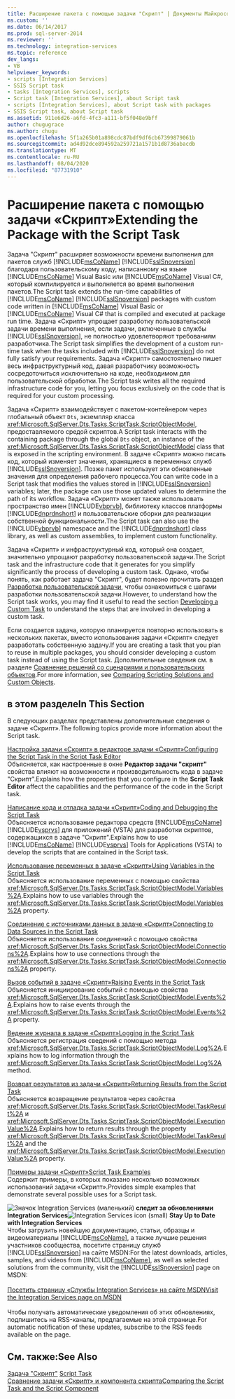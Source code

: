 ```yaml
---
title: Расширение пакета с помощью задачи "Скрипт" | Документы Майкрософт
ms.custom: ''
ms.date: 06/14/2017
ms.prod: sql-server-2014
ms.reviewer: ''
ms.technology: integration-services
ms.topic: reference
dev_langs:
- VB
helpviewer_keywords:
- scripts [Integration Services]
- SSIS Script task
- tasks [Integration Services], scripts
- Script task [Integration Services], about Script task
- scripts [Integration Services], about Script task with packages
- SSIS Script task, about Script task
ms.assetid: 911e6d26-a6fd-4fc3-a111-bf5f048e9bff
author: chugugrace
ms.author: chugu
ms.openlocfilehash: 5f1a265b01a898cdc87bdf9df6cb67399879061b
ms.sourcegitcommit: ad4d92dce894592a259721a1571b1d8736abacdb
ms.translationtype: MT
ms.contentlocale: ru-RU
ms.lasthandoff: 08/04/2020
ms.locfileid: "87731910"
---
```

# <a name="extending-the-package-with-the-script-task"></a><span data-ttu-id="80540-102">Расширение пакета с помощью задачи «Скрипт»</span><span class="sxs-lookup"><span data-stu-id="80540-102">Extending the Package with the Script Task</span></span>
  <span data-ttu-id="80540-103">Задача "Скрипт" расширяет возможности времени выполнения для пакетов служб [!INCLUDE[msCoName](../../../includes/msconame-md.md)] [!INCLUDE[ssISnoversion](../../../includes/ssisnoversion-md.md)] благодаря пользовательскому коду, написанному на языке [!INCLUDE[msCoName](../../../includes/msconame-md.md)] Visual Basic или [!INCLUDE[msCoName](../../../includes/msconame-md.md)] Visual C#, который компилируется и выполняется во время выполнения пакетов.</span><span class="sxs-lookup"><span data-stu-id="80540-103">The Script task extends the run-time capabilities of [!INCLUDE[msCoName](../../../includes/msconame-md.md)] [!INCLUDE[ssISnoversion](../../../includes/ssisnoversion-md.md)] packages with custom code written in [!INCLUDE[msCoName](../../../includes/msconame-md.md)] Visual Basic or [!INCLUDE[msCoName](../../../includes/msconame-md.md)] Visual C# that is compiled and executed at package run time.</span></span> <span data-ttu-id="80540-104">Задача «Скрипт» упрощает разработку пользовательской задачи времени выполнения, если задачи, включенные в службы [!INCLUDE[ssISnoversion](../../../includes/ssisnoversion-md.md)], не полностью удовлетворяют требованиям разработчика.</span><span class="sxs-lookup"><span data-stu-id="80540-104">The Script task simplifies the development of a custom run-time task when the tasks included with [!INCLUDE[ssISnoversion](../../../includes/ssisnoversion-md.md)] do not fully satisfy your requirements.</span></span> <span data-ttu-id="80540-105">Задача «Скрипт» самостоятельно пишет весь инфраструктурный код, давая разработчику возможность сосредоточиться исключительно на коде, необходимом для пользовательской обработки.</span><span class="sxs-lookup"><span data-stu-id="80540-105">The Script task writes all the required infrastructure code for you, letting you focus exclusively on the code that is required for your custom processing.</span></span>  
  
 <span data-ttu-id="80540-106">Задача «Скрипт» взаимодействует с пакетом-контейнером через глобальный объект `Dts`, экземпляр класса <xref:Microsoft.SqlServer.Dts.Tasks.ScriptTask.ScriptObjectModel>, предоставляемого средой скриптов.</span><span class="sxs-lookup"><span data-stu-id="80540-106">A Script task interacts with the containing package through the global `Dts` object, an instance of the <xref:Microsoft.SqlServer.Dts.Tasks.ScriptTask.ScriptObjectModel> class that is exposed in the scripting environment.</span></span> <span data-ttu-id="80540-107">В задаче «Скрипт» можно писать код, который изменяет значения, хранящиеся в переменных служб [!INCLUDE[ssISnoversion](../../../includes/ssisnoversion-md.md)]. Позже пакет использует эти обновленные значения для определения рабочего процесса.</span><span class="sxs-lookup"><span data-stu-id="80540-107">You can write code in a Script task that modifies the values stored in [!INCLUDE[ssISnoversion](../../../includes/ssisnoversion-md.md)] variables; later, the package can use those updated values to determine the path of its workflow.</span></span> <span data-ttu-id="80540-108">Задача «Скрипт» может также использовать пространство имен [!INCLUDE[vbprvb](../../../includes/vbprvb-md.md)], библиотеку классов платформы [!INCLUDE[dnprdnshort](../../../includes/dnprdnshort-md.md)] и пользовательские сборки для реализации собственной функциональности.</span><span class="sxs-lookup"><span data-stu-id="80540-108">The Script task can also use the [!INCLUDE[vbprvb](../../../includes/vbprvb-md.md)] namespace and the [!INCLUDE[dnprdnshort](../../../includes/dnprdnshort-md.md)] class library, as well as custom assemblies, to implement custom functionality.</span></span>  
  
 <span data-ttu-id="80540-109">Задача «Скрипт» и инфраструктурный код, который она создает, значительно упрощают разработку пользовательской задачи.</span><span class="sxs-lookup"><span data-stu-id="80540-109">The Script task and the infrastructure code that it generates for you simplify significantly the process of developing a custom task.</span></span> <span data-ttu-id="80540-110">Однако, чтобы понять, как работает задача "Скрипт", будет полезно прочитать раздел [Разработка пользовательской задачи](../../extending-packages-custom-objects/task/developing-a-custom-task.md), чтобы ознакомиться с шагами разработки пользовательской задачи.</span><span class="sxs-lookup"><span data-stu-id="80540-110">However, to understand how the Script task works, you may find it useful to read the section [Developing a Custom Task](../../extending-packages-custom-objects/task/developing-a-custom-task.md) to understand the steps that are involved in developing a custom task.</span></span>  
  
 <span data-ttu-id="80540-111">Если создается задача, которую планируется повторно использовать в нескольких пакетах, вместо использования задачи «Скрипт» следует разработать собственную задачу.</span><span class="sxs-lookup"><span data-stu-id="80540-111">If you are creating a task that you plan to reuse in multiple packages, you should consider developing a custom task instead of using the Script task.</span></span> <span data-ttu-id="80540-112">Дополнительные сведения см. в разделе [Сравнение решений со сценариями и пользовательских объектов](../comparing-scripting-solutions-and-custom-objects.md).</span><span class="sxs-lookup"><span data-stu-id="80540-112">For more information, see [Comparing Scripting Solutions and Custom Objects](../comparing-scripting-solutions-and-custom-objects.md).</span></span>  
  
## <a name="in-this-section"></a><span data-ttu-id="80540-113">в этом разделе</span><span class="sxs-lookup"><span data-stu-id="80540-113">In This Section</span></span>  
 <span data-ttu-id="80540-114">В следующих разделах представлены дополнительные сведения о задаче «Скрипт».</span><span class="sxs-lookup"><span data-stu-id="80540-114">The following topics provide more information about the Script task.</span></span>  
  
 [<span data-ttu-id="80540-115">Настройка задачи «Скрипт» в редакторе задачи «Скрипт»</span><span class="sxs-lookup"><span data-stu-id="80540-115">Configuring the Script Task in the Script Task Editor</span></span>](configuring-the-script-task-in-the-script-task-editor.md)  
 <span data-ttu-id="80540-116">Объясняется, как настроенные в окне **Редактор задачи "скрипт"** свойства влияют на возможности и производительность кода в задаче "Скрипт".</span><span class="sxs-lookup"><span data-stu-id="80540-116">Explains how the properties that you configure in the **Script Task Editor** affect the capabilities and the performance of the code in the Script task.</span></span>  
  
 [<span data-ttu-id="80540-117">Написание кода и отладка задачи «Скрипт»</span><span class="sxs-lookup"><span data-stu-id="80540-117">Coding and Debugging the Script Task</span></span>](../../control-flow/script-task.md)  
 <span data-ttu-id="80540-118">Объясняется использование редактора средств [!INCLUDE[msCoName](../../../includes/msconame-md.md)] [!INCLUDE[vsprvs](../../../includes/vsprvs-md.md)] для приложений (VSTA) для разработки скриптов, содержащихся в задаче "Скрипт".</span><span class="sxs-lookup"><span data-stu-id="80540-118">Explains how to use [!INCLUDE[msCoName](../../../includes/msconame-md.md)] [!INCLUDE[vsprvs](../../../includes/vsprvs-md.md)] Tools for Applications (VSTA) to develop the scripts that are contained in the Script task.</span></span>  
  
 [<span data-ttu-id="80540-119">Использование переменных в задаче «Скрипт»</span><span class="sxs-lookup"><span data-stu-id="80540-119">Using Variables in the Script Task</span></span>](using-variables-in-the-script-task.md)  
 <span data-ttu-id="80540-120">Объясняется использование переменных с помощью свойства <xref:Microsoft.SqlServer.Dts.Tasks.ScriptTask.ScriptObjectModel.Variables%2A>.</span><span class="sxs-lookup"><span data-stu-id="80540-120">Explains how to use variables through the <xref:Microsoft.SqlServer.Dts.Tasks.ScriptTask.ScriptObjectModel.Variables%2A> property.</span></span>  
  
 [<span data-ttu-id="80540-121">Соединение с источниками данных в задаче «Скрипт»</span><span class="sxs-lookup"><span data-stu-id="80540-121">Connecting to Data Sources in the Script Task</span></span>](connecting-to-data-sources-in-the-script-task.md)  
 <span data-ttu-id="80540-122">Объясняется использование соединений с помощью свойства <xref:Microsoft.SqlServer.Dts.Tasks.ScriptTask.ScriptObjectModel.Connections%2A>.</span><span class="sxs-lookup"><span data-stu-id="80540-122">Explains how to use connections through the <xref:Microsoft.SqlServer.Dts.Tasks.ScriptTask.ScriptObjectModel.Connections%2A> property.</span></span>  
  
 [<span data-ttu-id="80540-123">Вызов событий в задаче «Скрипт»</span><span class="sxs-lookup"><span data-stu-id="80540-123">Raising Events in the Script Task</span></span>](raising-events-in-the-script-task.md)  
 <span data-ttu-id="80540-124">Объясняется инициирование событий с помощью свойства <xref:Microsoft.SqlServer.Dts.Tasks.ScriptTask.ScriptObjectModel.Events%2A>.</span><span class="sxs-lookup"><span data-stu-id="80540-124">Explains how to raise events through the <xref:Microsoft.SqlServer.Dts.Tasks.ScriptTask.ScriptObjectModel.Events%2A> property.</span></span>  
  
 [<span data-ttu-id="80540-125">Ведение журнала в задаче «Скрипт»</span><span class="sxs-lookup"><span data-stu-id="80540-125">Logging in the Script Task</span></span>](logging-in-the-script-task.md)  
 <span data-ttu-id="80540-126">Объясняется регистрация сведений с помощью метода <xref:Microsoft.SqlServer.Dts.Tasks.ScriptTask.ScriptObjectModel.Log%2A>.</span><span class="sxs-lookup"><span data-stu-id="80540-126">Explains how to log information through the <xref:Microsoft.SqlServer.Dts.Tasks.ScriptTask.ScriptObjectModel.Log%2A> method.</span></span>  
  
 [<span data-ttu-id="80540-127">Возврат результатов из задачи «Скрипт»</span><span class="sxs-lookup"><span data-stu-id="80540-127">Returning Results from the Script Task</span></span>](returning-results-from-the-script-task.md)  
 <span data-ttu-id="80540-128">Объясняется возвращение результатов через свойства <xref:Microsoft.SqlServer.Dts.Tasks.ScriptTask.ScriptObjectModel.TaskResult%2A> и <xref:Microsoft.SqlServer.Dts.Tasks.ScriptTask.ScriptObjectModel.ExecutionValue%2A>.</span><span class="sxs-lookup"><span data-stu-id="80540-128">Explains how to return results through the property <xref:Microsoft.SqlServer.Dts.Tasks.ScriptTask.ScriptObjectModel.TaskResult%2A> and the <xref:Microsoft.SqlServer.Dts.Tasks.ScriptTask.ScriptObjectModel.ExecutionValue%2A> property.</span></span>  
  
 [<span data-ttu-id="80540-129">Примеры задачи «Скрипт»</span><span class="sxs-lookup"><span data-stu-id="80540-129">Script Task Examples</span></span>](../../extending-packages-scripting-task-examples/script-task-examples.md)  
 <span data-ttu-id="80540-130">Содержит примеры, в которых показано несколько возможных использований задачи «Скрипт».</span><span class="sxs-lookup"><span data-stu-id="80540-130">Provides simple examples that demonstrate several possible uses for a Script task.</span></span>  
  
<span data-ttu-id="80540-131">![Значок Integration Services (маленький)](../../media/dts-16.gif "Значок служб Integration Services (маленький)")  **следит за обновлениями Integration Services**</span><span class="sxs-lookup"><span data-stu-id="80540-131">![Integration Services icon (small)](../../media/dts-16.gif "Integration Services icon (small)")  **Stay Up to Date with Integration Services**</span></span><br /> <span data-ttu-id="80540-132">Чтобы загрузить новейшую документацию, статьи, образцы и видеоматериалы [!INCLUDE[msCoName](../../../includes/msconame-md.md)], а также лучшие решения участников сообщества, посетите страницу служб [!INCLUDE[ssISnoversion](../../../includes/ssisnoversion-md.md)] на сайте MSDN:</span><span class="sxs-lookup"><span data-stu-id="80540-132">For the latest downloads, articles, samples, and videos from [!INCLUDE[msCoName](../../../includes/msconame-md.md)], as well as selected solutions from the community, visit the [!INCLUDE[ssISnoversion](../../../includes/ssisnoversion-md.md)] page on MSDN:</span></span><br /><br /> [<span data-ttu-id="80540-133">Посетить страницу «Службы Integration Services» на сайте MSDN</span><span class="sxs-lookup"><span data-stu-id="80540-133">Visit the Integration Services page on MSDN</span></span>](https://go.microsoft.com/fwlink/?LinkId=136655)<br /><br /> <span data-ttu-id="80540-134">Чтобы получать автоматические уведомления об этих обновлениях, подпишитесь на RSS-каналы, предлагаемые на этой странице.</span><span class="sxs-lookup"><span data-stu-id="80540-134">For automatic notification of these updates, subscribe to the RSS feeds available on the page.</span></span>  
  
## <a name="see-also"></a><span data-ttu-id="80540-135">См. также:</span><span class="sxs-lookup"><span data-stu-id="80540-135">See Also</span></span>  
 <span data-ttu-id="80540-136">[Задача "Скрипт"](../../control-flow/script-task.md) </span><span class="sxs-lookup"><span data-stu-id="80540-136">[Script Task](../../control-flow/script-task.md) </span></span>  
 [<span data-ttu-id="80540-137">Сравнение задачи «Скрипт» и компонента скрипта</span><span class="sxs-lookup"><span data-stu-id="80540-137">Comparing the Script Task and the Script Component</span></span>](../../extending-packages-scripting/comparing-the-script-task-and-the-script-component.md)  
  
  
